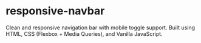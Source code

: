 # responsive-navbar
Clean and responsive navigation bar with mobile toggle support. Built using HTML, CSS (Flexbox + Media Queries), and Vanilla JavaScript.
